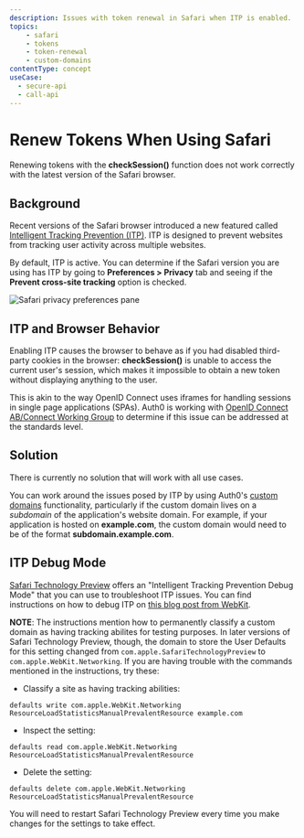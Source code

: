 ```yaml
---
description: Issues with token renewal in Safari when ITP is enabled.
topics:
    - safari
    - tokens
    - token-renewal
    - custom-domains
contentType: concept
useCase:
  - secure-api
  - call-api
---
```

# Renew Tokens When Using Safari

Renewing tokens with the **checkSession()** function does not work correctly with the latest version of the Safari browser.

## Background

Recent versions of the Safari browser introduced a new featured called [Intelligent Tracking Prevention (ITP)](https://webkit.org/blog/category/privacy/). ITP is designed to prevent websites from tracking user activity across multiple websites.

By default, ITP is active. You can determine if the Safari version you are using has ITP by going to **Preferences > Privacy** tab and seeing if the **Prevent cross-site tracking** option is checked.

![Safari privacy preferences pane](/media/articles/api-auth/safari-privacy-preferences.png)

## ITP and Browser Behavior

Enabling ITP causes the browser to behave as if you had disabled third-party cookies in the browser: **checkSession()** is unable to access the current user's session, which makes it impossible to obtain a new token without displaying anything to the user.

This is akin to the way OpenID Connect uses iframes for handling sessions in single page applications (SPAs). Auth0 is working with [OpenID Connect AB/Connect Working Group](http://openid.net/wg/connect/) to determine if this issue can be addressed at the standards level.

## Solution

There is currently no solution that will work with all use cases.

You can work around the issues posed by ITP by using Auth0's [custom domains](/custom-domains) functionality, particularly if the custom domain lives on a *subdomain* of the application's website domain. For example, if your application is hosted on **example.com**, the custom domain would need to be of the format **subdomain.example.com**.

## ITP Debug Mode

[Safari Technology Preview](https://developer.apple.com/safari/technology-preview/) offers an "Intelligent Tracking Prevention Debug Mode" that you can use to troubleshoot ITP issues. You can find instructions on how to debug ITP on [this blog post from WebKit](https://webkit.org/blog/8387/itp-debug-mode-in-safari-technology-preview-62/). 

**NOTE**: The instructions mention how to permanently classify a custom domain as having tracking abilites for testing purposes. In later versions of Safari Technology Preview, though, the domain to store the User Defaults for this setting changed from `com.apple.SafariTechnologyPreview` to `com.apple.WebKit.Networking`. If you are having trouble with the commands mentioned in the instructions, try these:

* Classify a site as having tracking abilities:
```
defaults write com.apple.WebKit.Networking ResourceLoadStatisticsManualPrevalentResource example.com
```

* Inspect the setting:
```
defaults read com.apple.WebKit.Networking ResourceLoadStatisticsManualPrevalentResource
```

* Delete the setting:
```
defaults delete com.apple.WebKit.Networking ResourceLoadStatisticsManualPrevalentResource
```

You will need to restart Safari Technology Preview every time you make changes for the settings to take effect.
